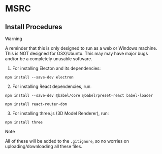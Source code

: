 # MSRC

## Install Procedures
> [!WARNING]
> A reminder that this is only designed to run as a web or Windows machine. This is NOT designed for OSX/Ubuntu. This may may have major bugs and/or be a completely unusable software. 

1. For installing Electon and its dependencies:
```
npm install --save-dev electron
```


2. For installing React dependencies, run:
```
npm install --save-dev @babel/core @babel/preset-react babel-loader
```
```
npm install react-router-dom
```

3. For installing three.js (3D Model Renderer), run:
```
npm install three
```

> [!NOTE]
> All of these will be added to the `.gitignore`, so no worries on uploading/downloading all these files.
